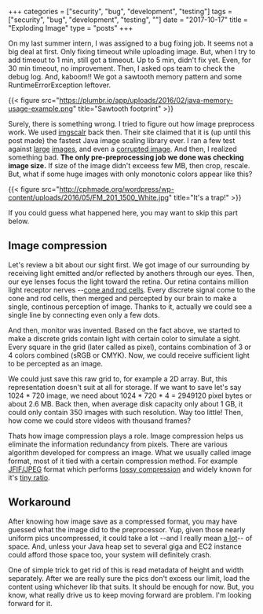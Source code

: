 +++
categories = ["security", "bug", "development", "testing"]
tags = ["security", "bug", "development", "testing", ""]
date = "2017-10-17"
title = "Exploding Image"
type = "posts"
+++

On my last summer intern, I was assigned to a bug fixing job. It seems not a big deal at first. Only fixing timeout while uploading image. But, when I try to add timeout to 1 min, still got a timeout. Up to 5 min, didn't fix yet. Even, for 30 min timeout, no improvement. Then, I asked ops team to check the debug log. And, kaboom!! We got a sawtooth memory pattern and some RuntimeErrorException leftover.

{{< figure src="https://plumbr.io/app/uploads/2016/02/java-memory-usage-example.png" title="Sawtooth footprint" >}}

Surely, there is something wrong. I tried to figure out how image preprocess work. We used [imgscalr](https://github.com/rkalla/imgscalr) back then. Their site claimed that it is (up until this post made) the fastest Java image scaling library ever. I ran a few test against [large](https://i.pinimg.com/originals/ed/9f/8a/ed9f8acd065cf7d19584f0984648e31f.jpg) [images](https://farm4.staticflickr.com/3182/2893346171_11a4df8533_o.jpg), and even a [corrupted image](http://media.rhizome.org/blog/3942/14.jpg). And then, I realized something bad. **The only pre-preprocessing job we done was checking image size.** If size of the image didn't exceess few MB, then crop, rescale. But, what if some huge images with only monotonic colors appear like this?

{{< figure src="http://cphmade.org/wordpress/wp-content/uploads/2016/05/FM_201_1500_White.jpg" title="It's a trap!" >}}

If you could guess what happened here, you may want to skip this part below.

## Image compression

Let's review a bit about our sight first. We got image of our surrounding by receiving light emitted and/or reflected by anothers through our eyes. Then, our eye lenses focus the light toward the retina. Our retina contains million light receptor nerves --[cone and rod cells](https://en.wikipedia.org/wiki/Layer_of_rods_and_cones). Every discrete signal come to the cone and rod cells, then merged and percepted by our brain to make a single, continous perception of image. Thanks to it, actually we could see a single line by connecting even only a few dots. 

And then, monitor was invented. Based on the fact above, we started to make a discrete grids contain light with certain color to simulate a sight. Every square in the grid (later called as pixel), contains combination of 3 or 4 colors combined (sRGB or CMYK). Now, we could receive sufficient light to be percepted as an image.

We could just save this raw grid to, for example a 2D array. But, this representation doesn't suit at all for storage. If we want to save let's say 1024 * 720 image, we need about 1024 * 720 * 4 = 2949120 pixel bytes or about 2.6 MB. Back then, when average disk capacity only about 1 GB, it could only contain 350 images with such resolution. Way too little! Then, how come we could store videos with thousand frames?

Thats how image compression plays a role. Image compression helps us eliminate the information redundancy from pixels. There are various algorithm developed for compress an image. What we usually called image format, most of it tied with a certain compression method. For example [JFIF/JPEG](https://en.wikipedia.org/wiki/JPEG) format which performs [lossy compression](https://en.wikipedia.org/wiki/Lossy_compression) and widely known for it's [tiny ratio](https://cloudinary.com/blog/why_jpeg_is_like_a_photocopier).

## Workaround

After knowing how image save as a compressed format, you may have guessed what the image did to the preprocessor. Yup, given those nearly uniform pics uncompressed, it could take a lot --and I really mean [a lot](https://www.bamsoftware.com/hacks/deflate.html)-- of space. And, unless your Java heap set to several giga and EC2 instance could afford those space too, your system will definitely crash.

One of simple trick to get rid of this is read metadata of height and width separately. After we are really sure the pics don't excess our limit, load the content using whichever lib that suits. It should be enough for now. But, you know, what really drive us to keep moving forward are problem. I'm looking forward for it.
